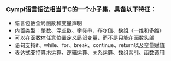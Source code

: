 ### Cympl语言语法相当于C的一个小子集，具备以下特征：

- 语言包括全局函数和变量声明
- 内置类型：整数、浮点数、字符串、布尔值、数组（一维和多维）
- 可以在函数体任意位置定义局部变量，而不是只能在函数头部
- 语句支持if、while、for、break、continue、return以及变量赋值
- 表达式支持算术运算、逻辑运算、关系运算、数组索引、函数调用


